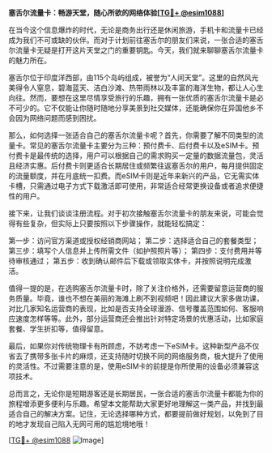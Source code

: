 **塞舌尔流量卡：畅游天堂，随心所欲的网络体验[[TG💪+ @esim1088](https://t.me/s/esim1088)]**

在当今这个信息爆炸的时代，无论是商务出行还是休闲旅游，手机卡和流量卡已经成为我们不可或缺的伙伴。而对于计划前往塞舌尔的朋友们来说，一张合适的塞舌尔流量卡无疑是打开这片天堂之门的重要钥匙。今天，我们就来聊聊塞舌尔流量卡的魅力所在。

塞舌尔位于印度洋西部，由115个岛屿组成，被誉为“人间天堂”。这里的自然风光美得令人窒息，碧海蓝天、洁白沙滩、热带雨林以及丰富的海洋生物，都让人心生向往。然而，要想在这里尽情享受旅行的乐趣，拥有一张优质的塞舌尔流量卡是必不可少的。它不仅能让你随时随地分享美景到社交媒体，还能确保你在异国他乡不会因为网络问题而感到困扰。

那么，如何选择一张适合自己的塞舌尔流量卡呢？首先，你需要了解不同类型的流量卡。常见的塞舌尔流量卡主要分为三种：预付费卡、后付费卡以及eSIM卡。预付费卡是最传统的选择，用户可以根据自己的需求购买一定量的数据流量包，灵活且经济实惠。后付费卡则更适合长期居住或频繁往返塞舌尔的用户，每月提供固定的流量额度，并在月底统一扣费。而eSIM卡则是近年来新兴的产品，它无需实体卡槽，只需通过电子方式下载激活即可使用，非常适合经常更换设备或者追求便捷性的用户。

接下来，让我们谈谈注册流程。对于初次接触塞舌尔流量卡的朋友来说，可能会觉得有些复杂，但实际上只要按照以下步骤操作，就能轻松搞定：

第一步：访问官方渠道或授权经销商网站；
第二步：选择适合自己的套餐类型；
第三步：填写个人信息并上传所需文件（如护照照片等）；
第四步：支付费用并等待审核通过；
第五步：收到确认邮件后下载或领取实体卡，并按照说明完成激活。

值得一提的是，在选购塞舌尔流量卡时，除了关注价格外，还需要留意运营商的服务质量。毕竟，谁也不想在美丽的海滩上刷不到视频吧！因此建议大家多做功课，对比几家知名运营商的表现，比如是否支持全球漫游、信号覆盖范围如何、客服响应速度怎样等等。此外，部分运营商还会推出针对特定场景的优惠活动，比如家庭套餐、学生折扣等，值得留意。

最后，如果你对传统物理卡有所顾虑，不妨考虑一下eSIM卡。这种新型产品不仅省去了携带多张卡片的麻烦，还支持随时切换不同的网络服务商，极大提升了使用的灵活性。不过需要注意的是，使用eSIM卡的前提是你所使用的设备必须兼容这项技术。

总而言之，无论你是短期游客还是长期居民，一张合适的塞舌尔流量卡都能为你的旅程增添更多便利与乐趣。希望本文能帮助大家更好地理解这一类产品，并找到最适合自己的解决方案。记住，无论选择哪种方式，都要提前做好规划，以免到了目的地才发现自己陷入无网可用的尴尬境地哦！

[[TG💪+ @esim1088](https://t.me/s/esim1088) ![Image](https://i.postimg.cc/4NQfJmqS/Snipaste-2025-05-13-00-14-12.png)]